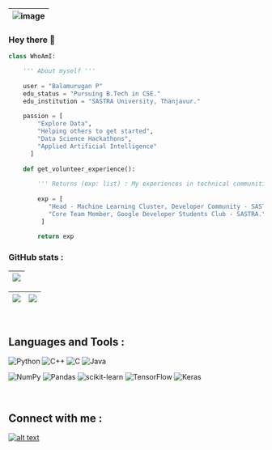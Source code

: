 | ![image](https://user-images.githubusercontent.com/75413685/145682663-72a8a5c7-ef9f-403a-ab45-cf9122ecb27f.png) |
| --- |

### Hey there 👋
```py
class WhoAmI:

    ''' About myself '''
    
    user = "Balamurugan P"
    edu_status = "Pursuing B.Tech in CSE."
    edu_institution = "SASTRA University, Thanjavur."
  
    passion = [
        "Explore Data",
        "Helping others to get started",
        "Data Science Hackathons",
        "Applied Artificial Intelligence"
      ]
   
    def get_volunteer_experience():
    
        ''' Returns (exp: list) : My experiences in technical communities. '''
        
        exp = [
           "Head - Machine Learning Cluster, Developer Community - SASTRA.",
           "Core Team Member, Google Developer Students Club - SASTRA."
         ]
         
        return exp
```

### **GitHub stats :**
| ![](https://github-profile-summary-cards.vercel.app/api/cards/profile-details?username=balamurugan1603&theme=monokai) |
| --- |

| ![](https://github-readme-stats.vercel.app/api?username=balamurugan1603&show_icons=true_color=fff&theme=radical&hide_border=true&title_color=eb1f6a&custom_title=Contribution&nbsp;stats) |  ![](https://github-readme-streak-stats.herokuapp.com/?user=balamurugan1603&theme=radical&hide_border=true&title_color=eb1f6a) |
| --- | --- |

<!--- | [![Top Langs](https://github-readme-stats.vercel.app/api/top-langs/?username=balamurugan1603&layout=compact&bg_color=2c292d&text_color=f7d747&hide_border=true&title_color=eb1f6a)](https://github.com/anuraghazra/github-readme-stats) |
| --- | --->

<br>

## Languages and Tools :
![Python](https://img.shields.io/badge/python-3670A0?style=for-the-badge&logo=python&logoColor=ffdd54) ![C++](https://img.shields.io/badge/c++-%2300599C.svg?style=for-the-badge&logo=c%2B%2B&logoColor=white) ![C](https://img.shields.io/badge/c-%2300599C.svg?style=for-the-badge&logo=c&logoColor=white) ![Java](https://img.shields.io/badge/java-%23ED8B00.svg?style=for-the-badge&logo=java&logoColor=white)

![NumPy](https://img.shields.io/badge/numpy-%23013243.svg?style=for-the-badge&logo=numpy&logoColor=white) ![Pandas](https://img.shields.io/badge/pandas-%23150458.svg?style=for-the-badge&logo=pandas&logoColor=white) ![scikit-learn](https://img.shields.io/badge/scikit--learn-%23F7931E.svg?style=for-the-badge&logo=scikit-learn&logoColor=white) ![TensorFlow](https://img.shields.io/badge/TensorFlow-%23FF6F00.svg?style=for-the-badge&logo=TensorFlow&logoColor=white) ![Keras](https://img.shields.io/badge/Keras-%23D00000.svg?style=for-the-badge&logo=Keras&logoColor=white)

<br>

## Connect with me :
<a href="https://www.linkedin.com/in/bala-murugan-62073b212/"> ![alt text](https://img.shields.io/badge/-LinkedIn-0e76a8?style=for-the-badge&logo=linkedIn)</a>
